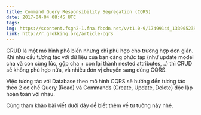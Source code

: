 ```yaml
---
title: Command Query Responsibility Segregation (CQRS)
date: 2017-04-04 08:45 UTC
tags:
img: https://scontent.fsgn2-1.fna.fbcdn.net/v/t1.0-9/17499144_1339052396162725_7659564233679168314_n.png?oh=053ff280a577803eb1a8ef71f6a7001f&oe=59AB929E
link: http://r.grokking.org/article-cqrs
---
```


CRUD là một mô hình phổ biến nhưng chỉ phù hợp cho trường hợp đơn giản. Khi nhu cầu tương tác với dữ liệu của bạn càng phức tạp (như update model cha và con cùng lúc, gộp cha + con lại thành nested attributes, ..) thì CRUD sẽ không phù hợp nữa, và nhiều đơn vị chuyển sang dùng CQRS.

Việc tương tác với Database theo mô hình CQRS sẽ hướng đến tương tác theo 2 cơ chế Query (Read) và Commands (Create, Update, Delete) độc lập hoàn toàn với nhau.

Cùng tham khảo bài viết dưới đây để biết thêm về tư tưởng này nhé.